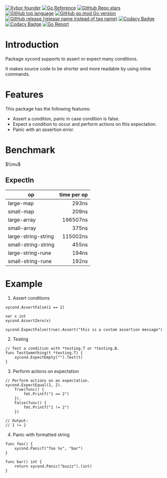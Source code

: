 [![Xybor founder](https://img.shields.io/badge/xybor-huykingsofm-red)](https://github.com/huykingsofm)
[![Go Reference](https://pkg.go.dev/badge/github.com/xybor-x/xycond.svg)](https://pkg.go.dev/github.com/xybor-x/xycond)
[![GitHub Repo stars](https://img.shields.io/github/stars/xybor-x/xycond?color=yellow)](https://github.com/xybor-x/xycond)
[![GitHub top language](https://img.shields.io/github/languages/top/xybor-x/xycond?color=lightblue)](https://go.dev/)
[![GitHub go.mod Go version](https://img.shields.io/github/go-mod/go-version/xybor-x/xycond)](https://go.dev/blog/go1.18)
[![GitHub release (release name instead of tag name)](https://img.shields.io/github/v/release/xybor-x/xycond?include_prereleases)](https://github.com/xybor-x/xycond/releases/latest)
[![Codacy Badge](https://app.codacy.com/project/badge/Grade/a8c3269dd8654796a09a898406997e96)](https://www.codacy.com/gh/xybor-x/xycond/dashboard?utm_source=github.com&utm_medium=referral&utm_content=xyplatform/xyerror&utm_campaign=Badge_Grade)
[![Codacy Badge](https://app.codacy.com/project/badge/Coverage/a8c3269dd8654796a09a898406997e96)](https://www.codacy.com/gh/xybor-x/xycond/dashboard?utm_source=github.com&utm_medium=referral&utm_content=xyplatform/xyerror&utm_campaign=Badge_Coverage)
[![Go Report](https://goreportcard.com/badge/github.com/xybor-x/xycond)](https://goreportcard.com/report/github.com/xybor-x/xycond)

# Introduction

Package xycond supports to assert or expect many conditions.

It makes source code to be shorter and more readable by using inline commands.

# Features

This package has the following features:

-   Assert a condition, panic in case condition is false.
-   Expect a condition to occur and perform actions on this expectation.
-   Panic with an assertion error.

# Benchmark

$\\mu$

## ExpectIn

| op                  | time per op |
| ------------------- | ----------: |
| large-map           |       293ns |
| small-map           |       209ns |
| large-array         |    196507ns |
| small-array         |       375ns |
| large-string-string |    115002ns |
| small-string-string |       455ns |
| large-string-rune   |       194ns |
| small-string-rune   |       192ns |

# Example

1.  Assert conditions

```golang
xycond.AssertFalse(1 == 2)

var x int
xycond.AssertZero(x)

xycond.ExpectFalse(true).Assert("this is a custom assertion message")
```

2.  Testing

```golang
// Test a condition with *testing.T or *testing.B.
func TestSomething(t *testing.T) {
    xycond.ExpectEmpty("").Test(t)
}
```

3.  Perform actions on expectation

```golang
// Perform actions on an expectation.
xycond.ExpectEqual(1, 2).
    True(func() {
        fmt.Printf("1 == 2")
    }).
    False(func() {
        fmt.Printf("1 != 2")
    })

// Output:
// 1 != 2
```

4.  Panic with formatted string

```golang
func foo() {
    xycond.Panicf("foo %s", "bar")
}

func bar() int {
    return xycond.Panic("buzzz").(int)
}
```
